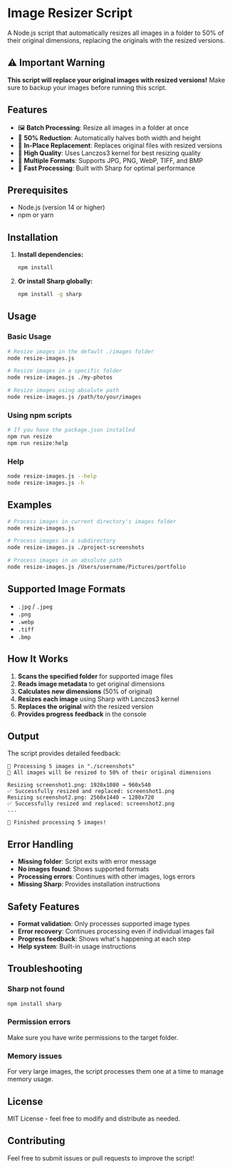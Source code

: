 # Image Resizer Script

A Node.js script that automatically resizes all images in a folder to 50% of their original dimensions, replacing the originals with the resized versions.

## ⚠️ Important Warning

**This script will replace your original images with resized versions!** Make sure to backup your images before running this script.

## Features

- 🖼️ **Batch Processing**: Resize all images in a folder at once
- 📏 **50% Reduction**: Automatically halves both width and height
- 🔄 **In-Place Replacement**: Replaces original files with resized versions
- 🎯 **High Quality**: Uses Lanczos3 kernel for best resizing quality
- 📱 **Multiple Formats**: Supports JPG, PNG, WebP, TIFF, and BMP
- 🚀 **Fast Processing**: Built with Sharp for optimal performance

## Prerequisites

- Node.js (version 14 or higher)
- npm or yarn

## Installation

1. **Install dependencies:**
   ```bash
   npm install
   ```

2. **Or install Sharp globally:**
   ```bash
   npm install -g sharp
   ```

## Usage

### Basic Usage

```bash
# Resize images in the default ./images folder
node resize-images.js

# Resize images in a specific folder
node resize-images.js ./my-photos

# Resize images using absolute path
node resize-images.js /path/to/your/images
```

### Using npm scripts

```bash
# If you have the package.json installed
npm run resize
npm run resize:help
```

### Help

```bash
node resize-images.js --help
node resize-images.js -h
```

## Examples

```bash
# Process images in current directory's images folder
node resize-images.js

# Process images in a subdirectory
node resize-images.js ./project-screenshots

# Process images in an absolute path
node resize-images.js /Users/username/Pictures/portfolio
```

## Supported Image Formats

- `.jpg` / `.jpeg`
- `.png`
- `.webp`
- `.tiff`
- `.bmp`

## How It Works

1. **Scans the specified folder** for supported image files
2. **Reads image metadata** to get original dimensions
3. **Calculates new dimensions** (50% of original)
4. **Resizes each image** using Sharp with Lanczos3 kernel
5. **Replaces the original** with the resized version
6. **Provides progress feedback** in the console

## Output

The script provides detailed feedback:

```
📁 Processing 5 images in "./screenshots"
📏 All images will be resized to 50% of their original dimensions

Resizing screenshot1.png: 1920x1080 → 960x540
✅ Successfully resized and replaced: screenshot1.png
Resizing screenshot2.png: 2560x1440 → 1280x720
✅ Successfully resized and replaced: screenshot2.png
...

🎉 Finished processing 5 images!
```

## Error Handling

- **Missing folder**: Script exits with error message
- **No images found**: Shows supported formats
- **Processing errors**: Continues with other images, logs errors
- **Missing Sharp**: Provides installation instructions

## Safety Features

- **Format validation**: Only processes supported image types
- **Error recovery**: Continues processing even if individual images fail
- **Progress feedback**: Shows what's happening at each step
- **Help system**: Built-in usage instructions

## Troubleshooting

### Sharp not found
```bash
npm install sharp
```

### Permission errors
Make sure you have write permissions to the target folder.

### Memory issues
For very large images, the script processes them one at a time to manage memory usage.

## License

MIT License - feel free to modify and distribute as needed.

## Contributing

Feel free to submit issues or pull requests to improve the script!
